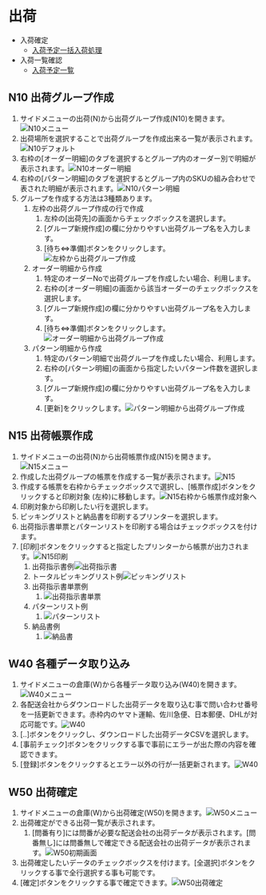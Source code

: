# 出荷
- 入荷確定
  - [入荷予定一括入荷処理](#s19-入荷予定一括入荷処理)
- 入荷一覧確認
  - [入荷予定一覧](#s22-入荷予定一覧)

## N10 出荷グループ作成
1. サイドメニューの出荷(N)から出荷グループ作成(N10)を開きます。![N10メニュー](/img/ECOrder/N10_Menu.png)
2. 出荷場所を選択することで出荷グループを作成出来る一覧が表示されます。![N10デフォルト](/img/ECOrder/N10_Default.png)
3. 右枠の[オーダー明細]のタブを選択するとグループ内のオーダー別で明細が表示されます。![N10オーダー明細](/img/ECOrder/N10_OrderDtl.png)
4.  右枠の[パターン明細]のタブを選択するとグループ内のSKUの組み合わせで表された明細が表示されます。![N10パターン明細](/img/ECOrder/N10_PatternDtl.png)
5.  グループを作成する方法は3種類あります。
    1.  左枠の出荷グループ作成の行で作成
        1. 左枠の[出荷先]の画面からチェックボックスを選択します。
        2. [グループ新規作成]の欄に分かりやすい出荷グループ名を入力します。
        3. [待ち⇔準備]ボタンをクリックします。![左枠から出荷グループ作成](/img/ECOrder/N10_ShippingGroupMake_leftUI.png)
    2.  オーダー明細から作成
        1. 特定のオーダーNoで出荷グループを作成したい場合、利用します。
        2. 右枠の[オーダー明細]の画面から該当オーダーのチェックボックスを選択します。
        3. [グループ新規作成]の欄に分かりやすい出荷グループ名を入力します。
        4. [待ち⇔準備]ボタンをクリックします。![オーダー明細から出荷グループ作成](/img/ECOrder/N10_ShippingGroupMake_OrderDtl.png)
    3. パターン明細から作成
       1. 特定のパターン明細で出荷グループを作成したい場合、利用します。
       2. 右枠の[パターン明細]の画面から指定したいパターン件数を選択します。
       3. [グループ新規作成]の欄に分かりやすい出荷グループ名を入力します。
       4.  [更新]をクリックします。![パターン明細から出荷グループ作成](/img/ECOrder/N10_ShippingGroupMake_PatternDtl.png)

## N15 出荷帳票作成
1. サイドメニューの出荷(N)から出荷帳票作成(N15)を開きます。![N15メニュー](/img/ECOrder/N15_Menu.png)
2. 作成した出荷グループの帳票を作成する一覧が表示されます。![N15](/img/ECOrder/N15_Default.png)
3. 作成する帳票を右枠からチェックボックスで選択し、[帳票作成]ボタンをクリックすると印刷対象 (左枠)に移動します。![N15右枠から帳票作成対象へ](/img/ECOrder/N15_DelivSip_to_leftUI.png)
4. 印刷対象から印刷したい行を選択します。
5. ピッキングリストと納品書を印刷するプリンターを選択します。
6. 出荷指示書単票とパターンリストを印刷する場合はチェックボックスを付けます。
7. [印刷]ボタンをクリックすると指定したプリンターから帳票が出力されます。![N15印刷](/img/ECOrder/N15_DelivSip_Print.png)
   1. 出荷指示書例![出荷指示書](/img/ECOrder/Sample/PickingList.png)
   2. トータルピッキングリスト例![ピッキングリスト](/img/ECOrder/Sample/TotalPickingList.png)
   3. 出荷指示書単票例
      1. ![出荷指示書単票](/img/ECOrder/Sample/SimplePickingList.png)
   4. パターンリスト例
      1. ![パターンリスト](/img/ECOrder/Sample/PatternList.png)
   5. 納品書例
      1. ![納品書](/img/ECOrder/Sample/DelivSlip.png)

## W40 各種データ取り込み
1. サイドメニューの倉庫(W)から各種データ取り込み(W40)を開きます。![W40メニュー](/img/ECOrder/W40_Menu.png)
2. 各配送会社からダウンロードした出荷データを取り込む事で問い合わせ番号を一括更新できます。赤枠内のヤマト運輸、佐川急便、日本郵便、DHLが対応可能です。![W40](/img/ECOrder/W40_DataImport_TransInvNo.png)
3. [..]ボタンをクリックし、ダウンロードした出荷データCSVを選択します。
4. [事前チェック]ボタンをクリックする事で事前にエラーが出た際の内容を確認できます。
5. [登録]ボタンをクリックするとエラー以外の行が一括更新されます。![W40](/img/ECOrder/W40_BulkUpdate.png)

## W50 出荷確定
1. サイドメニューの倉庫(W)から出荷確定(W50)を開きます。![W50メニュー](/img/ECOrder/W50_Menu.png)
2. 出荷確定ができる出荷一覧が表示されます。
   1. [問番有り]には問番が必要な配送会社の出荷データが表示されます。[問番無し]には問番無しで確定できる配送会社の出荷データが表示されます。![W50初期画面](/img/ECOrder/W50_Default.png)
3. 出荷確定したいデータのチェックボックスを付けます。[全選択]ボタンをクリックする事で全行選択する事も可能です。
4. [確定]ボタンをクリックする事で確定できます。![W50出荷確定](/img/ECOrder/W50_ShipFix.png)